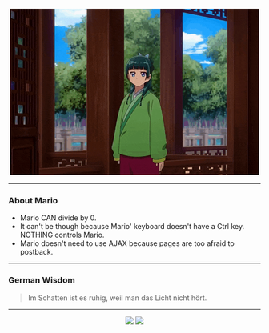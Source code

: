 <p align="center">
  <img src="assets/maomao.gif" />
</p>

---

### About Mario
- Mario CAN divide by 0.
- It can't be though because Mario' keyboard doesn't have a Ctrl key.  NOTHING controls Mario.
- Mario doesn't need to use AJAX because pages are too afraid to postback.

---

### German Wisdom
> Im Schatten ist es ruhig, weil man das Licht nicht hört.

---

<p align="center">
  <a>
    <img height="180em" src="https://github-readme-stats-eight-theta.vercel.app/api?username=Torfkopp&show_icons=true&theme=dark&include_all_commits=true&count_private=true"/>
  </a>
  <a href="https://github.com/Torfkopp?tab=repositories">
    <img height="180em" src="https://github-readme-stats-eight-theta.vercel.app/api/top-langs/?username=torfkopp&layout=compact&theme=dark&langs_count=8&hide=java"/>
  </a>
</p>
